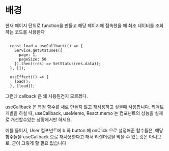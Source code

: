 # 배경

현재 페이지 단위로 function을 만들고 해당 페이지에 접속했을 때 최초 데이터를 조회하는 코드를 사용한다


```

  const load = useCallback(() => {
    Service.getStatuses({
      page: 1,
      pageSize: 50
    }).then((res) => SetStatus(res.data));
  }, []);

  useEffect(() => {
    load();
  }, [load]);

```

그런데 callback 은 왜 사용된건지 모르겠다.


useCallback 은 특정 함수를 새로 만들지 않고 재사용하고 싶을때 사용합니다.
리액트 개발을 하실 때, useCallback, useMemo, React.memo 는 컴포넌트의 성능을 실제로 개선할수있는 상황에서만 하세요.

예를 들어서, User 컴포넌트에 b 와 button 에 onClick 으로 설정해준 함수들은, 해당 함수들을 useCallback 으로 재사용한다고 해서 리렌더링을 막을 수 있는것은 아니므로, 굳이 그렇게 할 필요 없습니다